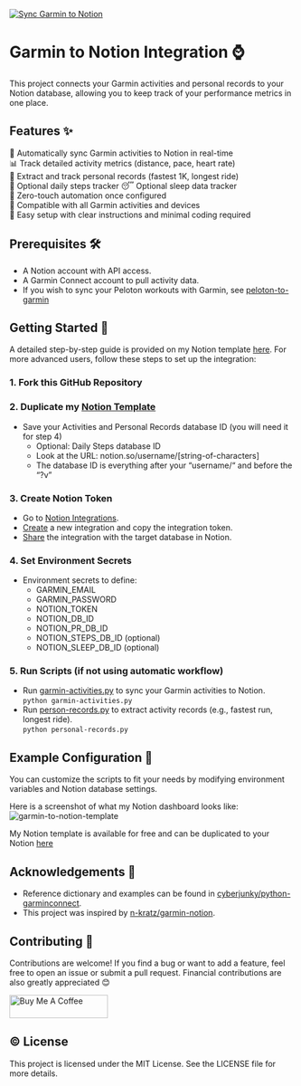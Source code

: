 [![Sync Garmin to Notion](https://github.com/Ziyuky/garmin-to-notion/actions/workflows/sync_garmin_to_notion.yml/badge.svg?branch=main)](https://github.com/Ziyuky/garmin-to-notion/actions/workflows/sync_garmin_to_notion.yml)
# Garmin to Notion Integration :watch:
This project connects your Garmin activities and personal records to your Notion database, allowing you to keep track of your performance metrics in one place.

## Features :sparkles:  
  🔄  Automatically sync Garmin activities to Notion in real-time  
  📊  Track detailed activity metrics (distance, pace, heart rate)  
  🎯  Extract and track personal records (fastest 1K, longest ride)  
  👣  Optional daily steps tracker
  😴  Optional sleep data tracker  
  🤖  Zero-touch automation once configured  
  📱  Compatible with all Garmin activities and devices  
  🔧  Easy setup with clear instructions and minimal coding required  

## Prerequisites :hammer_and_wrench:  
- A Notion account with API access.
- A Garmin Connect account to pull activity data.
- If you wish to sync your Peloton workouts with Garmin, see [peloton-to-garmin](https://github.com/philosowaffle/peloton-to-garmin)
## Getting Started :dart:
A detailed step-by-step guide is provided on my Notion template [here](https://chloevoyer.notion.site/Set-up-Guide-17915ce7058880559a3ac9f8a0720046).
For more advanced users, follow these steps to set up the integration:
### 1. Fork this GitHub Repository
### 2. Duplicate my [Notion Template](https://www.notion.so/templates/fitness-tracker-738)
* Save your Activities and Personal Records database ID (you will need it for step 4)
  * Optional: Daily Steps database ID
  * Look at the URL: notion.so/username/[string-of-characters]
  * The database ID is everything after your “username/“ and before the “?v”
### 3. Create Notion Token
* Go to [Notion Integrations](https://www.notion.so/profile/integrations).
* [Create](https://developers.notion.com/docs/create-a-notion-integration) a new integration and copy the integration token.
* [Share](https://www.notion.so/help/add-and-manage-connections-with-the-api#enterprise-connection-settings) the integration with the target database in Notion.
### 4. Set Environment Secrets
* Environment secrets to define:
  * GARMIN_EMAIL
  * GARMIN_PASSWORD
  * NOTION_TOKEN
  * NOTION_DB_ID
  * NOTION_PR_DB_ID
  * NOTION_STEPS_DB_ID (optional)
  * NOTION_SLEEP_DB_ID (optional)
### 5. Run Scripts (if not using automatic workflow)
* Run [garmin-activities.py](https://github.com/chloevoyer/garmin-to-notion/blob/main/garmin-activities.py) to sync your Garmin activities to Notion.  
`python garmin-activities.py`
* Run [person-records.py](https://github.com/chloevoyer/garmin-to-notion/blob/main/personal-records.py) to extract activity records (e.g., fastest run, longest ride).  
`python personal-records.py` 
## Example Configuration :pencil:  
You can customize the scripts to fit your needs by modifying environment variables and Notion database settings.  

Here is a screenshot of what my Notion dashboard looks like:  
![garmin-to-notion-template](https://github.com/user-attachments/assets/b37077cc-fe87-466f-9424-8ba9e4efa909)


My Notion template is available for free and can be duplicated to your Notion [here](https://www.notion.so/templates/fitness-tracker-738)

## Acknowledgements :raised_hands:  
- Reference dictionary and examples can be found in [cyberjunky/python-garminconnect](https://github.com/cyberjunky/python-garminconnect.git).
- This project was inspired by [n-kratz/garmin-notion](https://github.com/n-kratz/garmin-notion.git).
## Contributing :handshake:   
Contributions are welcome! If you find a bug or want to add a feature, feel free to open an issue or submit a pull request. Financial contributions are also greatly appreciated :blush:    

<a href="https://www.buymeacoffee.com/cvoyer" target="_blank"><img src="https://cdn.buymeacoffee.com/buttons/default-orange.png" alt="Buy Me A Coffee" height="41" width="174"></a>   

## :copyright: License  
This project is licensed under the MIT License. See the LICENSE file for more details.
